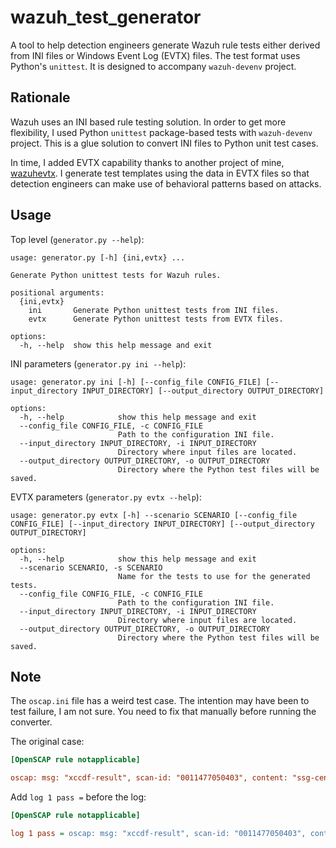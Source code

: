 # wazuh_test_generator

A tool to help detection engineers generate Wazuh rule tests either derived from INI files or Windows Event Log (EVTX) files. The test format uses Python's `unittest`. It is designed to accompany `wazuh-devenv` project.

## Rationale

Wazuh uses an INI based rule testing solution. In order to get more flexibility, I used Python `unittest` package-based tests with `wazuh-devenv` project. This is a glue solution to convert INI files to Python unit test cases.

In time, I added EVTX capability thanks to another project of mine, [wazuhevtx](https://github.com/zbalkan/wazuhevtx). I generate test templates using the data in EVTX files so that detection engineers can make use of behavioral patterns based on attacks.

## Usage

Top level (`generator.py --help`):

```plaintext
usage: generator.py [-h] {ini,evtx} ...

Generate Python unittest tests for Wazuh rules.

positional arguments:
  {ini,evtx}
    ini       Generate Python unittest tests from INI files.
    evtx      Generate Python unittest tests from EVTX files.

options:
  -h, --help  show this help message and exit
```

INI parameters (`generator.py ini --help`):

```plaintext
usage: generator.py ini [-h] [--config_file CONFIG_FILE] [--input_directory INPUT_DIRECTORY] [--output_directory OUTPUT_DIRECTORY]

options:
  -h, --help            show this help message and exit
  --config_file CONFIG_FILE, -c CONFIG_FILE
                        Path to the configuration INI file.
  --input_directory INPUT_DIRECTORY, -i INPUT_DIRECTORY
                        Directory where input files are located.
  --output_directory OUTPUT_DIRECTORY, -o OUTPUT_DIRECTORY
                        Directory where the Python test files will be saved.
```

EVTX parameters (`generator.py evtx --help`):

```plaintext
usage: generator.py evtx [-h] --scenario SCENARIO [--config_file CONFIG_FILE] [--input_directory INPUT_DIRECTORY] [--output_directory OUTPUT_DIRECTORY]

options:
  -h, --help            show this help message and exit
  --scenario SCENARIO, -s SCENARIO
                        Name for the tests to use for the generated tests.
  --config_file CONFIG_FILE, -c CONFIG_FILE
                        Path to the configuration INI file.
  --input_directory INPUT_DIRECTORY, -i INPUT_DIRECTORY
                        Directory where input files are located.
  --output_directory OUTPUT_DIRECTORY, -o OUTPUT_DIRECTORY
                        Directory where the Python test files will be saved.
```

## Note

The `oscap.ini` file has a weird test case. The intention may have been to test failure, I am not sure. You need to fix that manually before running the converter.

The original case:

```ini
[OpenSCAP rule notapplicable]

oscap: msg: "xccdf-result", scan-id: "0011477050403", content: "ssg-centos-7-ds.xml", title: "Ensure /tmp Located On Separate Partition", ...
```

Add `log 1 pass =` before the log:

```ini
[OpenSCAP rule notapplicable]

log 1 pass = oscap: msg: "xccdf-result", scan-id: "0011477050403", content: "ssg-centos-7-ds.xml", title: "Ensure /tmp Located On Separate Partition", ...
```
